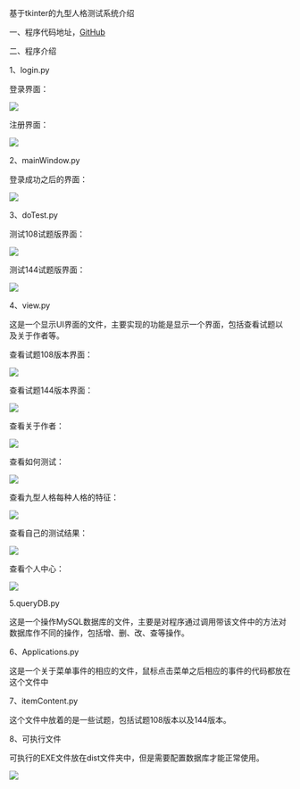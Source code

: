 基于tkinter的九型人格测试系统介绍

一、程序代码地址，[GitHub](https://github.com/bluepen/python)

二、程序介绍

1、login.py

登录界面：

![](https://img2018.cnblogs.com/blog/1212206/201904/1212206-20190429212936815-1774281140.png)

注册界面：

![](https://img2018.cnblogs.com/blog/1212206/201904/1212206-20190429213140663-589925120.png)

2、mainWindow.py

登录成功之后的界面：

![](https://img2018.cnblogs.com/blog/1212206/201904/1212206-20190429213221018-1156320300.png)

3、doTest.py

测试108试题版界面：

![](https://img2018.cnblogs.com/blog/1212206/201904/1212206-20190429213324484-812190833.png)

测试144试题版界面：

![](https://img2018.cnblogs.com/blog/1212206/201904/1212206-20190429213407948-745275813.png)

4、view.py

这是一个显示UI界面的文件，主要实现的功能是显示一个界面，包括查看试题以及关于作者等。

查看试题108版本界面：

![](https://img2018.cnblogs.com/blog/1212206/201904/1212206-20190429213549168-1756376220.png)

查看试题144版本界面：

![](https://img2018.cnblogs.com/blog/1212206/201904/1212206-20190429213602910-7698611.png)

查看关于作者：

![](https://img2018.cnblogs.com/blog/1212206/201904/1212206-20190429214616388-1663657530.png)

查看如何测试：

![](https://img2018.cnblogs.com/blog/1212206/201904/1212206-20190429214626995-775371603.png)

查看九型人格每种人格的特征：

![](https://img2018.cnblogs.com/blog/1212206/201904/1212206-20190429214635862-1675027123.png)

查看自己的测试结果：

![](https://img2018.cnblogs.com/blog/1212206/201904/1212206-20190429220411617-854872501.png)

查看个人中心：

![](https://img2018.cnblogs.com/blog/1212206/201904/1212206-20190429220423265-472838224.png)

5.queryDB.py

这是一个操作MySQL数据库的文件，主要是对程序通过调用带该文件中的方法对数据库作不同的操作，包括增、删、改、查等操作。

6、Applications.py

这是一个关于菜单事件的相应的文件，鼠标点击菜单之后相应的事件的代码都放在这个文件中

7、itemContent.py

这个文件中放着的是一些试题，包括试题108版本以及144版本。

8、可执行文件

可执行的EXE文件放在dist文件夹中，但是需要配置数据库才能正常使用。

![](https://img2018.cnblogs.com/blog/1212206/201904/1212206-20190429215103755-1145341899.png)
